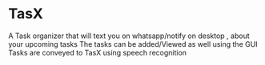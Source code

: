 # TasX
A Task organizer that will text you on whatsapp/notify on desktop , about your upcoming tasks 
The tasks can be added/Viewed as well using the GUI
Tasks are conveyed to TasX using speech recognition
